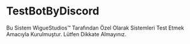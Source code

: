 # TestBotByDiscord
Bu Sistem WigueStudios™ Tarafından Özel Olarak Sistemleri Test Etmek Amacıyla Kurulmuştur. Lütfen Dikkate Almayınız.
